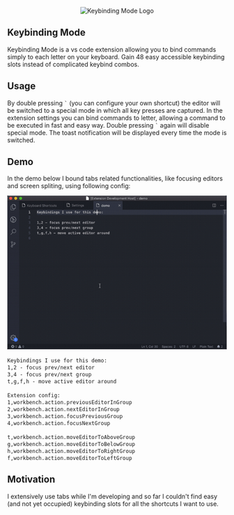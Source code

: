 <p align="center">
  <img src="https://raw.githubusercontent.com/kubenstein/keybinding-mode/master/resources/keybinding-mode-icon.png" alt="Keybinding Mode Logo"/>
</p>

## Keybinding Mode
Keybinding Mode is a vs code extension allowing you to bind commands simply to each letter on your keyboard. Gain 48 easy accessible keybinding slots instead of complicated keybind combos.

## Usage
By double pressing `` ` `` (you can configure your own shortcut) the editor will be switched to a special mode in which all key presses are captured. In the extension settings you can bind commands to letter, allowing a command to be executed in fast and easy way. Double pressing `` ` `` again will disable special mode. The toast notification will be displayed every time the mode is switched.

## Demo
In the demo below I bound tabs related functionalities, like focusing editors and screen spliting, using following config:

![demo](./resources/demo.gif)
```
Keybindings I use for this demo:
1,2 - focus prev/next editor
3,4 - focus prev/next group
t,g,f,h - move active editor around

Extension config:
1,workbench.action.previousEditorInGroup
2,workbench.action.nextEditorInGroup
3,workbench.action.focusPreviousGroup
4,workbench.action.focusNextGroup

t,workbench.action.moveEditorToAboveGroup
g,workbench.action.moveEditorToBelowGroup
h,workbench.action.moveEditorToRightGroup
f,workbench.action.moveEditorToLeftGroup
```

## Motivation
I extensively use tabs while I'm developing and so far I couldn't find easy (and not yet occupied) keybinding slots for all the shortcuts I want to use.
